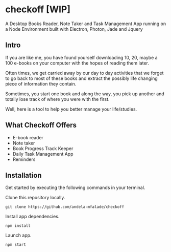 # checkoff [WIP]
A Desktop Books Reader, Note Taker and Task Management App running on a Node Environment built with Electron, Photon, Jade and Jquery


## Intro
If you are like me, you have found yourself downloading 10, 20, maybe a 100 e-books on your computer with the hopes of reading them later.

Often times, we get carried away by our day to day activities that we forget to go back to most of these books and extract the possibly life changing piece of information they contain.

Sometimes, you start one book and along the way, you pick up another and totally lose track of where you were with the first.

Well, here is a tool to help you better manage your life/studies.



## What Checkoff Offers
- E-book reader
- Note taker
- Book Progress Track Keeper
- Daily Task Management App
- Reminders



## Installation

Get started by executing the following commands in your terminal.

Clone this repository locally.
```
git clone https://github.com/andela-mfalade/checkoff
```

Install app dependencies.
```
npm install
```

Launch app.
```
npm start
```
